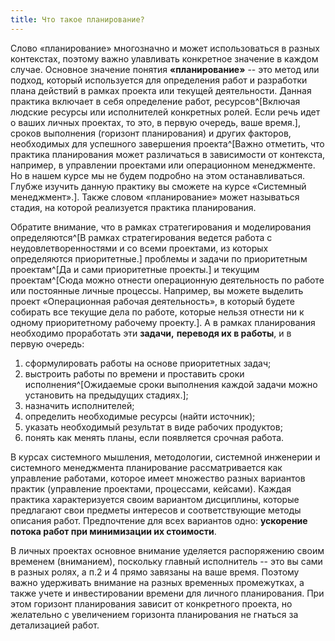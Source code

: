 ```yaml
---
title: Что такое планирование?
---
```


Слово «планирование» многозначно и может использоваться в разных
контекстах, поэтому важно улавливать конкретное значение в каждом
случае. Основное значение понятия **«планирование»** -- это метод или
подход, который используется для определения работ и разработки плана
действий в рамках проекта или текущей деятельности. Данная практика
включает в себя определение работ, ресурсов^[Включая
людские ресурсы или исполнителей конкретных ролей. Если речь идет о
ваших личных проектах, то это, в первую очередь, ваше
время.], сроков выполнения (горизонт планирования) и
других факторов, необходимых для успешного завершения
проекта^[Важно отметить, что практика планирования может
различаться в зависимости от контекста, например, в управлении проектами
или операционном менеджменте. Но в нашем курсе мы не будем подробно на
этом останавливаться. Глубже изучить данную практику вы сможете на курсе
«Системный менеджмент».]. Также словом «планирование»
может называться стадия, на которой реализуется практика планирования.

Обратите внимание, что в рамках стратегирования и моделирования
определяются^[В рамках стратегирования ведется работа с
неудовлетворенностями и со всеми проектами, из которых определяются
приоритетные.] проблемы и задачи по приоритетным
проектам^[Да и сами приоритетные
проекты.] и текущим проектам^[Сюда можно
отнести операционную деятельность по работе или постоянные личные
процессы. Например, вы можете выделить проект «Операционная рабочая
деятельность», в который будете собирать все текущие дела по работе,
которые нельзя отнести ни к одному приоритетному рабочему
проекту.]. А в рамках планирования необходимо проработать
эти **задачи,** **переводя их в работы**, и в первую очередь:

1.  сформулировать работы на основе приоритетных задач;
2.  выстроить работы по времени и проставить сроки
    исполнения^[Ожидаемые сроки выполнения каждой задачи
    можно установить на предыдущих стадиях.];
3.  назначить исполнителей;
4.  определить необходимые ресурсы (найти источник);
5.  указать необходимый результат в виде рабочих продуктов;
6.  понять как менять планы, если появляется срочная работа.

В курсах системного мышления, методологии, системной инженерии и
системного менеджмента планирование рассматривается как управление
работами, которое имеет множество разных вариантов практик (управление
проектами, процессами, кейсами). Каждая практика характеризуется своим
вариантом дисциплины, которые предлагают свои предметы интересов и
соответствующие методы описания работ. Предпочтение для всех вариантов
одно: **ускорение потока работ при минимизации их стоимости**.

В личных проектах основное внимание уделяется распоряжению своим
временем (вниманием), поскольку главный исполнитель -- это вы сами в
разных ролях, а п.2 и 4 прямо завязаны на ваше время. Поэтому важно
удерживать внимание на разных временных промежутках, а также учете и
инвестировании времени для личного планирования. При этом горизонт
планирования зависит от конкретного проекта, но желательно с увеличением
горизонта планирования не гнаться за детализацией работ.
